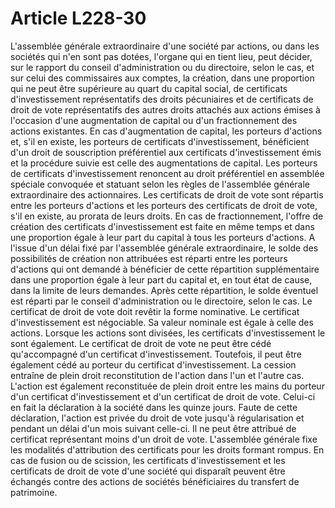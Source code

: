 # Article L228-30

L'assemblée générale extraordinaire d'une société par actions, ou dans les sociétés qui n'en sont pas dotées, l'organe qui en tient lieu, peut décider, sur le rapport du conseil d'administration ou du directoire, selon le cas, et sur celui des commissaires aux comptes, la création, dans une proportion qui ne peut être supérieure au quart du capital social, de certificats d'investissement représentatifs des droits pécuniaires et de certificats de droit de vote représentatifs des autres droits attachés aux actions émises à l'occasion d'une augmentation de capital ou d'un fractionnement des actions existantes.   En cas d'augmentation de capital, les porteurs d'actions et, s'il en existe, les porteurs de certificats d'investissement, bénéficient d'un droit de souscription préférentiel aux certificats d'investissement émis et la procédure suivie est celle des augmentations de capital. Les porteurs de certificats d'investissement renoncent au droit préférentiel en assemblée spéciale convoquée et statuant selon les règles de l'assemblée générale extraordinaire des actionnaires. Les certificats de droit de vote sont répartis entre les porteurs d'actions et les porteurs des certificats de droit de vote, s'il en existe, au prorata de leurs droits.   En cas de fractionnement, l'offre de création des certificats d'investissement est faite en même temps et dans une proportion égale à leur part du capital à tous les porteurs d'actions. A l'issue d'un délai fixé par l'assemblée générale extraordinaire, le solde des possibilités de création non attribuées est réparti entre les porteurs d'actions qui ont demandé à bénéficier de cette répartition supplémentaire dans une proportion égale à leur part du capital et, en tout état de cause, dans la limite de leurs demandes. Après cette répartition, le solde éventuel est réparti par le conseil d'administration ou le directoire, selon le cas.   Le certificat de droit de vote doit revêtir la forme nominative.   Le certificat d'investissement est négociable. Sa valeur nominale est égale à celle des actions. Lorsque les actions sont divisées, les certificats d'investissement le sont également.   Le certificat de droit de vote ne peut être cédé qu'accompagné d'un certificat d'investissement. Toutefois, il peut être également cédé au porteur du certificat d'investissement. La cession entraîne de plein droit reconstitution de l'action dans l'un et l'autre cas. L'action est également reconstituée de plein droit entre les mains du porteur d'un certificat d'investissement et d'un certificat de droit de vote. Celui-ci en fait la déclaration à la société dans les quinze jours. Faute de cette déclaration, l'action est privée du droit de vote jusqu'à régularisation et pendant un délai d'un mois suivant celle-ci.   Il ne peut être attribué de certificat représentant moins d'un droit de vote. L'assemblée générale fixe les modalités d'attribution des certificats pour les droits formant rompus.   En cas de fusion ou de scission, les certificats d'investissement et les certificats de droit de vote d'une société qui disparaît peuvent être échangés contre des actions de sociétés bénéficiaires du transfert de patrimoine.